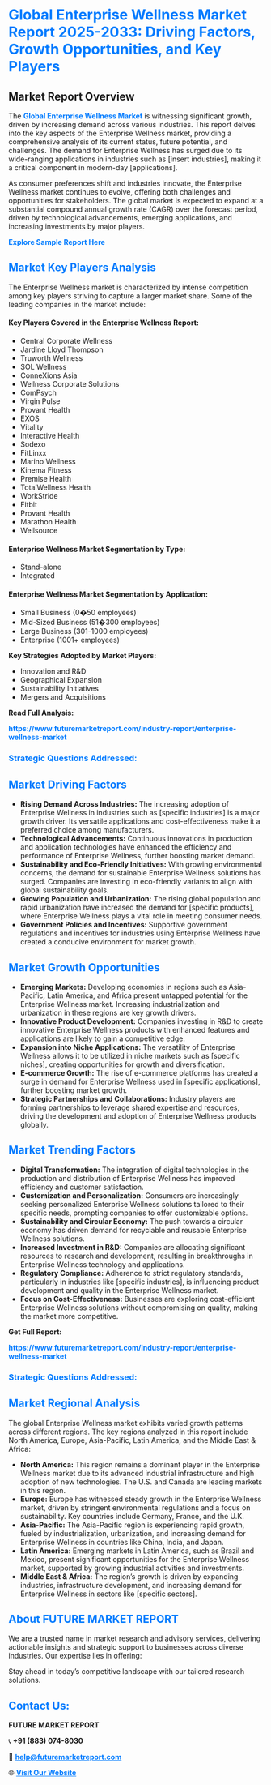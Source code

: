 <h1 style="color: #007BFF;">Global Enterprise Wellness Market Report 2025-2033: Driving Factors, Growth Opportunities, and Key Players</h1>

<section id="overview">
<h2>Market Report Overview</h2>
<p>The <a href="https://www.futuremarketreport.com/industry-report/enterprise-wellness-market" style="color: #007BFF; text-decoration: none;"><strong>Global Enterprise Wellness Market</strong></a> is witnessing significant growth, driven by increasing demand across various industries. This report delves into the key aspects of the Enterprise Wellness market, providing a comprehensive analysis of its current status, future potential, and challenges. The demand for Enterprise Wellness has surged due to its wide-ranging applications in industries such as [insert industries], making it a critical component in modern-day [applications].</p>
<p>As consumer preferences shift and industries innovate, the Enterprise Wellness market continues to evolve, offering both challenges and opportunities for stakeholders. The global market is expected to expand at a substantial compound annual growth rate (CAGR) over the forecast period, driven by technological advancements, emerging applications, and increasing investments by major players.</p>
</section>

<section id="overview">
<p><a href="https://www.futuremarketreport.com/request-sample/reportId=61511" style="color: #007BFF; text-decoration: none;"><strong>Explore Sample Report Here</strong></a></p>
</section>

<section id="key-players">
<h2 style="color: #007BFF;">Market Key Players Analysis</h2>
<p>The Enterprise Wellness market is characterized by intense competition among key players striving to capture a larger market share. Some of the leading companies in the market include:</p>
<h4>Key Players Covered in the Enterprise Wellness Report:</h4>
<ul><li>Central Corporate Wellness</li><li>Jardine Lloyd Thompson</li><li>Truworth Wellness</li><li>SOL Wellness</li><li>ConneXions Asia</li><li>Wellness Corporate Solutions</li><li>ComPsych</li><li>Virgin Pulse</li><li>Provant Health</li><li>EXOS</li><li>Vitality</li><li>Interactive Health</li><li>Sodexo</li><li>FitLinxx</li><li>Marino Wellness</li><li>Kinema Fitness</li><li>Premise Health</li><li>TotalWellness Health</li><li>WorkStride</li><li>Fitbit</li><li>Provant Health</li><li>Marathon Health</li><li>Wellsource</li></ul>
<h4>Enterprise Wellness Market Segmentation by Type:</h4>
<ul><li>Stand-alone</li><li>Integrated</li></ul>

<h4>Enterprise Wellness Market Segmentation by Application:</h4>
<ul><li>Small Business (0�50 employees)</li><li>Mid-Sized Business (51�300 employees)</li><li>Large Business (301-1000 employees)</li><li>Enterprise (1001+ employees)</li></ul>
<p><strong>Key Strategies Adopted by Market Players:</strong></p>
<ul>
<li>Innovation and R&D</li>
<li>Geographical Expansion</li>
<li>Sustainability Initiatives</li>
<li>Mergers and Acquisitions</li>
</ul>
</section>

<section>
<p><strong>Read Full Analysis: </strong></p><a href="https://www.futuremarketreport.com/industry-report/enterprise-wellness-market" style="color: #007BFF; text-decoration: none;"><strong>https://www.futuremarketreport.com/industry-report/enterprise-wellness-market</strong></a>
<h3 style="color: #007BFF;">Strategic Questions Addressed:</h3>
</section>

<section id="driving-factors">
<h2 style="color: #007BFF;">Market Driving Factors</h2>
<ul>
<li><strong>Rising Demand Across Industries:</strong> The increasing adoption of Enterprise Wellness in industries such as [specific industries] is a major growth driver. Its versatile applications and cost-effectiveness make it a preferred choice among manufacturers.</li>
<li><strong>Technological Advancements:</strong> Continuous innovations in production and application technologies have enhanced the efficiency and performance of Enterprise Wellness, further boosting market demand.</li>
<li><strong>Sustainability and Eco-Friendly Initiatives:</strong> With growing environmental concerns, the demand for sustainable Enterprise Wellness solutions has surged. Companies are investing in eco-friendly variants to align with global sustainability goals.</li>
<li><strong>Growing Population and Urbanization:</strong> The rising global population and rapid urbanization have increased the demand for [specific products], where Enterprise Wellness plays a vital role in meeting consumer needs.</li>
<li><strong>Government Policies and Incentives:</strong> Supportive government regulations and incentives for industries using Enterprise Wellness have created a conducive environment for market growth.</li>
</ul>
</section>

<section id="growth-opportunities">
<h2 style="color: #007BFF;">Market Growth Opportunities</h2>
<ul>
<li><strong>Emerging Markets:</strong> Developing economies in regions such as Asia-Pacific, Latin America, and Africa present untapped potential for the Enterprise Wellness market. Increasing industrialization and urbanization in these regions are key growth drivers.</li>
<li><strong>Innovative Product Development:</strong> Companies investing in R&D to create innovative Enterprise Wellness products with enhanced features and applications are likely to gain a competitive edge.</li>
<li><strong>Expansion into Niche Applications:</strong> The versatility of Enterprise Wellness allows it to be utilized in niche markets such as [specific niches], creating opportunities for growth and diversification.</li>
<li><strong>E-commerce Growth:</strong> The rise of e-commerce platforms has created a surge in demand for Enterprise Wellness used in [specific applications], further boosting market growth.</li>
<li><strong>Strategic Partnerships and Collaborations:</strong> Industry players are forming partnerships to leverage shared expertise and resources, driving the development and adoption of Enterprise Wellness products globally.</li>
</ul>
</section>

<section id="trending-factors">
<h2 style="color: #007BFF;">Market Trending Factors</h2>
<ul>
<li><strong>Digital Transformation:</strong> The integration of digital technologies in the production and distribution of Enterprise Wellness has improved efficiency and customer satisfaction.</li>
<li><strong>Customization and Personalization:</strong> Consumers are increasingly seeking personalized Enterprise Wellness solutions tailored to their specific needs, prompting companies to offer customizable options.</li>
<li><strong>Sustainability and Circular Economy:</strong> The push towards a circular economy has driven demand for recyclable and reusable Enterprise Wellness solutions.</li>
<li><strong>Increased Investment in R&D:</strong> Companies are allocating significant resources to research and development, resulting in breakthroughs in Enterprise Wellness technology and applications.</li>
<li><strong>Regulatory Compliance:</strong> Adherence to strict regulatory standards, particularly in industries like [specific industries], is influencing product development and quality in the Enterprise Wellness market.</li>
<li><strong>Focus on Cost-Effectiveness:</strong> Businesses are exploring cost-efficient Enterprise Wellness solutions without compromising on quality, making the market more competitive.</li>
</ul>
</section>

<section>
<p><strong>Get Full Report: </strong></p><a href="https://www.futuremarketreport.com/industry-report/enterprise-wellness-market" style="color: #007BFF; text-decoration: none;"><strong>https://www.futuremarketreport.com/industry-report/enterprise-wellness-market</strong></a>
<h3 style="color: #007BFF;">Strategic Questions Addressed:</h3>
</section>


<section id="regional-analysis">
<h2 style="color: #007BFF;">Market Regional Analysis</h2>
<p>The global Enterprise Wellness market exhibits varied growth patterns across different regions. The key regions analyzed in this report include North America, Europe, Asia-Pacific, Latin America, and the Middle East & Africa:</p>
<ul>
<li><strong>North America:</strong> This region remains a dominant player in the Enterprise Wellness market due to its advanced industrial infrastructure and high adoption of new technologies. The U.S. and Canada are leading markets in this region.</li>
<li><strong>Europe:</strong> Europe has witnessed steady growth in the Enterprise Wellness market, driven by stringent environmental regulations and a focus on sustainability. Key countries include Germany, France, and the U.K.</li>
<li><strong>Asia-Pacific:</strong> The Asia-Pacific region is experiencing rapid growth, fueled by industrialization, urbanization, and increasing demand for Enterprise Wellness in countries like China, India, and Japan.</li>
<li><strong>Latin America:</strong> Emerging markets in Latin America, such as Brazil and Mexico, present significant opportunities for the Enterprise Wellness market, supported by growing industrial activities and investments.</li>
<li><strong>Middle East & Africa:</strong> The region’s growth is driven by expanding industries, infrastructure development, and increasing demand for Enterprise Wellness in sectors like [specific sectors].</li>
</ul>
</section>

<footer>
<h2 style="color: #007BFF;">About FUTURE MARKET REPORT</h2>
<p>We are a trusted name in market research and advisory services, delivering actionable insights and strategic support to businesses across diverse industries. Our expertise lies in offering:</p>

<p>Stay ahead in today’s competitive landscape with our tailored research solutions.</p>

<h2 style="color: #007BFF;">Contact Us:</h2>
<p><strong>FUTURE MARKET REPORT</strong></p>
<p>📞 <strong>+91 (883) 074-8030</strong></p>
<p>📧 <strong><a href="mailto:help@futuremarketreport.com" style="color: #007BFF;">help@futuremarketreport.com</a></strong></p>
<p>🌐 <strong><a href="https://www.futuremarketreport.com/" style="color: #007BFF;">Visit Our Website</a></strong></p>
</footer>
